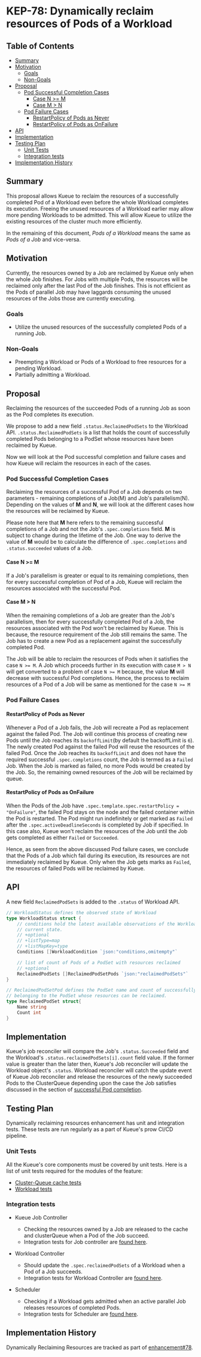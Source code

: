 # KEP-78:  Dynamically reclaim resources of Pods of a Workload

## Table of Contents

<!-- toc -->
- [Summary](#summary)
- [Motivation](#motivation)
  - [Goals](#goals)
  - [Non-Goals](#non-goals)
- [Proposal](#proposal)
  - [Pod Successful Completion Cases](#pod-successful-completion-cases)
    - [Case N &gt;= M](#case-n--m)
    - [Case M &gt; N](#case-m--n)
  - [Pod Failure Cases](#pod-failure-cases)
    - [RestartPolicy of Pods as Never](#restartpolicy-of-pods-as-never)
    - [RestartPolicy of Pods as OnFailure](#restartpolicy-of-pods-as-onfailure)
- [API](#api)
- [Implementation](#implementation)
- [Testing Plan](#testing-plan)
  - [Unit Tests](#unit-tests)
  - [Integration tests](#integration-tests)
- [Implementation History](#implementation-history)
<!-- /toc -->

## Summary

This proposal allows Kueue to reclaim the resources of a successfully completed Pod of a Workload even before the whole Workload completes its execution. Freeing the unused resources of a Workload earlier may allow more pending Workloads to be admitted. This will allow Kueue to utilize the existing resources of the cluster much more efficiently.

In the remaining of this document, *Pods of a Workload* means the same as *Pods of a Job* and vice-versa.

## Motivation

Currently, the resources owned by a Job are reclaimed by Kueue only when the whole Job finishes. For Jobs with multiple Pods, the resources will be reclaimed only after the last Pod of the Job finishes. This is not efficient as the Pods of parallel Job may have laggards consuming the unused resources of the Jobs those are currently executing.

### Goals

- Utilize the unused resources of the successfully completed Pods of a running Job.

### Non-Goals

- Preempting a Workload or Pods of a Workload to free resources for a pending Workload.
- Partially admitting a Workload.

## Proposal

Reclaiming the resources of the succeeded Pods of a running Job as soon as the Pod completes its execution.

We propose to add a new field `.status.ReclaimedPodSets` to the Workload API. `.status.ReclaimedPodSets` is a list that holds the count of successfully completed Pods belonging to a PodSet whose resources have been reclaimed by Kueue.

Now we will look at the Pod successful completion and failure cases and how Kueue will reclaim the resources in each of the cases.

### Pod Successful Completion Cases

Reclaiming the resources of a successful Pod of a Job depends on two parameters - remaining completions of a Job(M) and Job's parallelism(N). Depending on the values of **M** and **N**, we will look at the different cases how the resources will be reclaimed by Kueue.

Please note here that **M** here refers to the remaining successful completions of a Job and not the Job's `.spec.completions` field. **M** is subject to change during the lifetime of the Job. One way to derive the value of **M** would be to calculate the difference of `.spec.completions` and `.status.succeeded` values of a Job.

#### Case N >= M
If a Job's parallelism is greater or equal to its remaining completions, then for every successful completion of Pod of a Job, Kueue will reclaim the resources associated with the successful Pod.

#### Case M > N
When the remaining completions of a Job are greater than the Job's parallelism, then for every successfully completed Pod of a Job, the resources associated with the Pod won't be reclaimed by Kueue. This is because, the resource requirement of the Job still remains the same. The Job has to create a new Pod as a replacement against the successfully completed Pod.

The Job will be able to reclaim the resources of Pods when it satisfies the case `N >= M`. A Job which proceeds further in its execution with case `M > N` will get converted to a problem of case `N >= M` because, the value **M** will decrease with successful Pod completions. Hence, the process to reclaim resources of a Pod of a Job will be same as mentioned for the case `N >= M`

### Pod Failure Cases

#### RestartPolicy of Pods as Never

Whenever a Pod of a Job fails, the Job will recreate a Pod as replacement against the failed Pod. The Job will continue this process of creating new Pods until the Job reaches its `backoffLimit`(by default the backoffLimit is `6`). The newly created Pod against the failed Pod will reuse the resources of the failed Pod. Once the Job reaches its `backoffLimit` and does not have the required successful `.spec.completions` count, the Job is termed as a `Failed` Job. When the Job is marked as failed, no more Pods would be created by the Job. So, the remaining owned resources of the Job will be reclaimed by queue.

#### RestartPolicy of Pods as OnFailure

When the Pods of the Job have `.spec.template.spec.restartPolicy = "OnFailure"`, the failed Pod stays on the node and the failed container within the Pod is restarted. The Pod might run indefinitely or get marked as `Failed` after the `.spec.activeDeadlineSeconds` is completed by Job if specified. In this case also, Kueue won't reclaim the resources of the Job until the Job gets completed as either `Failed` or `Succeeded`.

Hence, as seen from the above discussed Pod failure cases, we conclude that the Pods of a Job which fail during its execution, its resources are not immediately reclaimed by Kueue. Only when the Job gets marks as `Failed`, the resources of failed Pods will be reclaimed by Kueue.

## API

A new field `ReclaimedPodSets` is added to the `.status` of Workload API.

```go
// WorkloadStatus defines the observed state of Workload
type WorkloadStatus struct {
    // conditions hold the latest available observations of the Workload
    // current state.
    // +optional
    // +listType=map
    // +listMapKey=type
    Conditions []WorkloadCondition `json:"conditions,omitempty"`

    // list of count of Pods of a PodSet with resources reclaimed
    // +optional
    ReclaimedPodSets []ReclaimedPodSetPods `json:"reclaimedPodSets"`
}

// ReclaimedPodSetPod defines the PodSet name and count of successfully completed Pods
// belonging to the PodSet whose resources can be reclaimed.
type ReclaimedPodSet struct{
    Name string
    Count int
}
```

## Implementation

Kueue's job reconciler will compare the Job's `.status.Succeeded` field and the Workload's `.status.reclaimedPodSets[i].count` field value. If the former value is greater than the later then, Kueue's Job reconciler will update the Workload object's `.status`. Workload reconciler will catch the update event of Kueue Job reconciler and release the resources of the newly succeeded Pods to the ClusterQueue depending upon the case the Job satisfies discussed in the section of [successful Pod completion](#pod-successful-completion-cases).

## Testing Plan

Dynamically reclaiming resources enhancement has unit and integration tests. These tests
are run regularly as a part of Kueue's prow CI/CD pipeline.

### Unit Tests

All the Kueue's core components must be covered by unit tests.  Here is a list of unit tests required for the modules of the feature:

* [Cluster-Queue cache tests](https://github.com/kubernetes-sigs/kueue/blob/main/pkg/cache/cache_test.go)
* [Workload tests](https://github.com/kubernetes-sigs/kueue/blob/main/pkg/workload/workload_test.go)

### Integration tests
* Kueue Job Controller
  - Checking the resources owned by a Job are released to the cache and clusterQueue when a Pod of the Job succeed.
  - Integration tests for Job controller are [found here](https://github.com/kubernetes-sigs/kueue/blob/main/test/integration/controller/job/job_controller_test.go).

* Workload Controller
  - Should update the `.spec.reclaimedPodSets` of a Workload when a Pod of a Job succeeds.
  - Integration tests for Workload Controller are [found here](https://github.com/kubernetes-sigs/kueue/blob/main/test/integration/controller/core/workload_controller_test.go).

* Scheduler
  - Checking if a Workload gets admitted when an active parallel Job releases resources of completed Pods.
  - Integration tests for Scheduler are [found here](https://github.com/kubernetes-sigs/kueue/blob/main/test/integration/scheduler/scheduler_test.go).

## Implementation History

Dynamically Reclaiming Resources are tracked as part of [enhancement#78](https://github.com/kubernetes-sigs/kueue/issues/78).